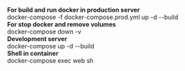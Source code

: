 <b> For build and run docker in production server </b><br>
docker-compose -f docker-compose.prod.yml up -d --build<br>
<b>For stop docker and remove volumes</b><br>
docker-compose down -v<br>
<b>Development server</b><br>
docker-compose up -d --build<br>
<b>Shell in container</b><br>
docker-compose exec web sh